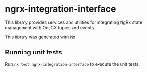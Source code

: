 # ngrx-integration-interface

This library provides services and utilities for integrating NgRx state management with OneCX topics and events.

This library was generated with [Nx](https://nx.dev).

## Running unit tests

Run `nx test ngrx-integration-interface` to execute the unit tests.

